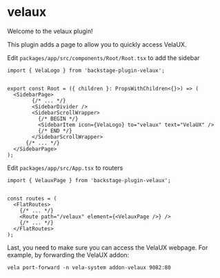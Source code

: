 # velaux

Welcome to the velaux plugin!

This plugin adds a page to allow you to quickly access VelaUX.

Edit `packages/app/src/components/Root/Root.tsx` to add the sidebar

```tsx
import { VelaLogo } from 'backstage-plugin-velaux';


export const Root = ({ children }: PropsWithChildren<{}>) => (
  <SidebarPage>
        {/* ... */}
        <SidebarDivider />
        <SidebarScrollWrapper>
          {/* BEGIN */}
          <SidebarItem icon={VelaLogo} to="velaux" text="VelaUX" />
          {/* END */}
        </SidebarScrollWrapper>
      {/* ... */}
  </SidebarPage>
);
```

Edit `packages/app/src/App.tsx` to routers

```tsx
import { VelauxPage } from 'backstage-plugin-velaux';


const routes = (
  <FlatRoutes>
    {/* ... */}
    <Route path="/velaux" element={<VelauxPage />} />
    {/* ... */}
  </FlatRoutes>
);
```

Last, you need to make sure you can access the VelaUX webpage. For example, by forwarding the VelaUX addon:

```
vela port-forward -n vela-system addon-velaux 9082:80
```

